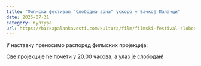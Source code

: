 ```yaml
---
title: "Филмски фестивал “Слободна зона” ускоро у Бачкој Паланци"
date: 2025-07-21
category: Култура
url: https://backapalankavesti.com/kultura/film/filmski-festival-slobodna-zona-uskoro-u-backoj-palanci/
---
```


У наставку преносимо распоред филмских пројекција:

Све пројекције ће почети у 20.00 часова, а улаз је слободан!
